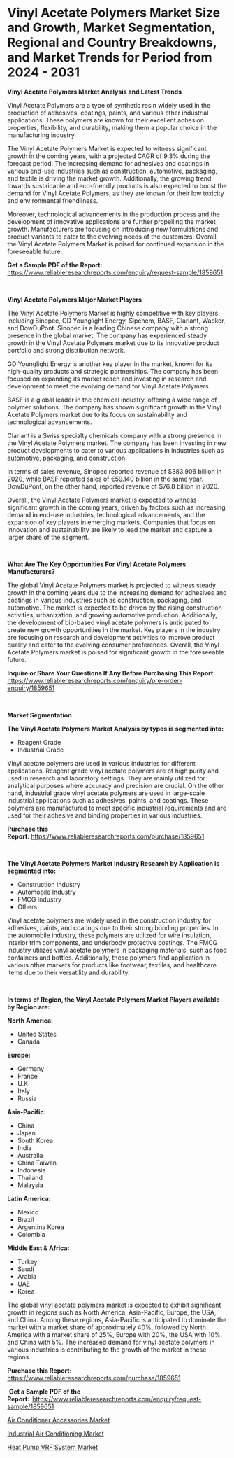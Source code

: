 <p><h1>Vinyl Acetate Polymers Market Size and Growth, Market Segmentation, Regional and Country Breakdowns, and Market Trends for Period from 2024 -  2031</h1></p><p><strong>Vinyl Acetate Polymers Market Analysis and Latest Trends</strong></p>
<p><p>Vinyl Acetate Polymers are a type of synthetic resin widely used in the production of adhesives, coatings, paints, and various other industrial applications. These polymers are known for their excellent adhesion properties, flexibility, and durability, making them a popular choice in the manufacturing industry.</p><p>The Vinyl Acetate Polymers Market is expected to witness significant growth in the coming years, with a projected CAGR of 9.3% during the forecast period. The increasing demand for adhesives and coatings in various end-use industries such as construction, automotive, packaging, and textile is driving the market growth. Additionally, the growing trend towards sustainable and eco-friendly products is also expected to boost the demand for Vinyl Acetate Polymers, as they are known for their low toxicity and environmental friendliness.</p><p>Moreover, technological advancements in the production process and the development of innovative applications are further propelling the market growth. Manufacturers are focusing on introducing new formulations and product variants to cater to the evolving needs of the customers. Overall, the Vinyl Acetate Polymers Market is poised for continued expansion in the foreseeable future.</p></p>
<p><strong>Get a Sample PDF of the Report:&nbsp;</strong> <a href="https://www.reliableresearchreports.com/enquiry/request-sample/1859651">https://www.reliableresearchreports.com/enquiry/request-sample/1859651</a></p>
<p>&nbsp;</p>
<p><strong>Vinyl Acetate Polymers Major Market Players</strong></p>
<p><p>The Vinyl Acetate Polymers Market is highly competitive with key players including Sinopec, GD Younglight Energy, Sipchem, BASF, Clariant, Wacker, and DowDuPont. Sinopec is a leading Chinese company with a strong presence in the global market. The company has experienced steady growth in the Vinyl Acetate Polymers market due to its innovative product portfolio and strong distribution network.</p><p>GD Younglight Energy is another key player in the market, known for its high-quality products and strategic partnerships. The company has been focused on expanding its market reach and investing in research and development to meet the evolving demand for Vinyl Acetate Polymers.</p><p>BASF is a global leader in the chemical industry, offering a wide range of polymer solutions. The company has shown significant growth in the Vinyl Acetate Polymers market due to its focus on sustainability and technological advancements.</p><p>Clariant is a Swiss specialty chemicals company with a strong presence in the Vinyl Acetate Polymers market. The company has been investing in new product developments to cater to various applications in industries such as automotive, packaging, and construction.</p><p>In terms of sales revenue, Sinopec reported revenue of $383.906 billion in 2020, while BASF reported sales of €59.140 billion in the same year. DowDuPont, on the other hand, reported revenue of $76.8 billion in 2020.</p><p>Overall, the Vinyl Acetate Polymers market is expected to witness significant growth in the coming years, driven by factors such as increasing demand in end-use industries, technological advancements, and the expansion of key players in emerging markets. Companies that focus on innovation and sustainability are likely to lead the market and capture a larger share of the segment.</p></p>
<p>&nbsp;</p>
<p><strong>What Are The Key Opportunities For Vinyl Acetate Polymers Manufacturers?</strong></p>
<p><p>The global Vinyl Acetate Polymers market is projected to witness steady growth in the coming years due to the increasing demand for adhesives and coatings in various industries such as construction, packaging, and automotive. The market is expected to be driven by the rising construction activities, urbanization, and growing automotive production. Additionally, the development of bio-based vinyl acetate polymers is anticipated to create new growth opportunities in the market. Key players in the industry are focusing on research and development activities to improve product quality and cater to the evolving consumer preferences. Overall, the Vinyl Acetate Polymers market is poised for significant growth in the foreseeable future.</p></p>
<p><strong>Inquire or Share Your Questions If Any Before Purchasing This Report:</strong> <a href="https://www.reliableresearchreports.com/enquiry/pre-order-enquiry/1859651">https://www.reliableresearchreports.com/enquiry/pre-order-enquiry/1859651</a></p>
<p>&nbsp;</p>
<p><strong>Market Segmentation</strong></p>
<p><strong>The Vinyl Acetate Polymers Market Analysis by types is segmented into:</strong></p>
<p><ul><li>Reagent Grade</li><li>Industrial Grade</li></ul></p>
<p><p>Vinyl acetate polymers are used in various industries for different applications. Reagent grade vinyl acetate polymers are of high purity and used in research and laboratory settings. They are mainly utilized for analytical purposes where accuracy and precision are crucial. On the other hand, industrial grade vinyl acetate polymers are used in large-scale industrial applications such as adhesives, paints, and coatings. These polymers are manufactured to meet specific industrial requirements and are used for their adhesive and binding properties in various industries.</p></p>
<p><strong>Purchase this Report:&nbsp;</strong><a href="https://www.reliableresearchreports.com/purchase/1859651">https://www.reliableresearchreports.com/purchase/1859651</a></p>
<p>&nbsp;</p>
<p><strong>The Vinyl Acetate Polymers Market Industry Research by Application is segmented into:</strong></p>
<p><ul><li>Construction Industry</li><li>Automobile Industry</li><li>FMCG Industry</li><li>Others</li></ul></p>
<p><p>Vinyl acetate polymers are widely used in the construction industry for adhesives, paints, and coatings due to their strong bonding properties. In the automobile industry, these polymers are utilized for wire insulation, interior trim components, and underbody protective coatings. The FMCG industry utilizes vinyl acetate polymers in packaging materials, such as food containers and bottles. Additionally, these polymers find application in various other markets for products like footwear, textiles, and healthcare items due to their versatility and durability.</p></p>
<p>&nbsp;</p>
<p><strong>In terms of Region, the Vinyl Acetate Polymers Market Players available by Region are:</strong></p>
<p>
    <p> <strong> North America: </strong>
        <ul>
            <li>United States</li>
            <li>Canada</li>
        </ul>
        </p> 
    <p> <strong> Europe: </strong>
        <ul>
            <li>Germany</li>
            <li>France</li>
            <li>U.K.</li>
            <li>Italy</li>
            <li>Russia</li>
        </ul>
        </p> 
    <p> <strong> Asia-Pacific: </strong>
        <ul>
            <li>China</li>
            <li>Japan</li>
            <li>South Korea</li>
            <li>India</li>
            <li>Australia</li>
            <li>China Taiwan</li>
            <li>Indonesia</li>
            <li>Thailand</li>
            <li>Malaysia</li>
        </ul>
        </p> 
    <p> <strong> Latin America: </strong>
        <ul>
            <li>Mexico</li>
            <li>Brazil</li>
            <li>Argentina Korea</li>
            <li>Colombia</li>
        </ul>
        </p> 
    <p> <strong> Middle East & Africa: </strong>
        <ul>
            <li>Turkey</li>
            <li>Saudi</li>
            <li>Arabia</li>
            <li>UAE</li>
            <li>Korea</li>
        </ul>
    </p>
    </p>
<p><p>The global vinyl acetate polymers market is expected to exhibit significant growth in regions such as North America, Asia-Pacific, Europe, the USA, and China. Among these regions, Asia-Pacific is anticipated to dominate the market with a market share of approximately 40%, followed by North America with a market share of 25%, Europe with 20%, the USA with 10%, and China with 5%. The increased demand for vinyl acetate polymers in various industries is contributing to the growth of the market in these regions.</p></p>
<p><strong>Purchase this Report: </strong><a href="https://www.reliableresearchreports.com/purchase/1859651">https://www.reliableresearchreports.com/purchase/1859651</a></p>
<p>&nbsp;<strong>Get a Sample PDF of the Report:&nbsp;&nbsp;</strong><a href="https://www.reliableresearchreports.com/enquiry/request-sample/1859651">https://www.reliableresearchreports.com/enquiry/request-sample/1859651</a></p>
<p><strong></strong></p>
<p><p><a href="https://view.publitas.com/reportprime-1/air-conditioner-accessories-market-research-report-provides-critical-insights-that-can-help-shape-business-development-and-investment-strategies/">Air Conditioner Accessories Market</a></p><p><a href="https://view.publitas.com/reportprime-1/industrial-air-conditioning-market-growth-market-trends-covid-19-impact-and-forecasts-for-period-from-2023-2030/">Industrial Air Conditioning Market</a></p><p><a href="https://view.publitas.com/reportprime-1/heat-pump-vrf-system-market-centers-on-aspects-such-as-market-growth-market-share-market-opportunity-and-projected-forecasts-spanning-from-2023-to-2030/">Heat Pump VRF System Market</a></p></p>